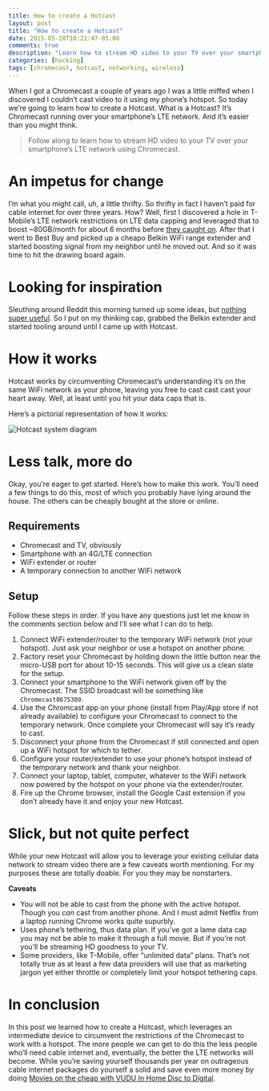 ```yaml
---
title: How to create a Hotcast
layout: post
title: "How to create a Hotcast"
date: 2015-05-28T10:21:47-05:00
comments: true
description: "Learn how to stream HD video to your TV over your smartphone’s LTE network using Chromecast."
categories: [hacking]
tags: [chromecast, hotcast, networking, wireless]
---
```


When I got a Chromecast a couple of years ago I was a little miffed when I discovered I couldn’t cast video to it using my phone’s hotspot. So today we’re going to learn how to create a Hotcast. What is a Hotcast? It’s Chromecast running over your smartphone’s LTE network. And it’s easier than you might think.

> Follow along to learn how to stream HD video to your TV over your smartphone’s LTE network using Chromecast.

# An impetus for change

I’m what you might call, uh, a little thrifty. So thrifty in fact I haven’t paid for cable internet for over three years. How? Well, first I discovered a hole in T-Mobile’s LTE network restrictions on LTE data capping and leveraged that to boost ~80GB/month for about 6 months before [they caught on](https://twitter.com/jhabdas/statuses/415363809570594816). After that I went to Best Buy and picked up a cheapo Belkin WiFi range extender and started boosting signal from my neighbor until he moved out. And so it was time to hit the drawing board again.

# Looking for inspiration

Sleuthing around Reddit this morning turned up some ideas, but [nothing super useful](http://www.reddit.com/r/Chromecast/comments/1lackz/using_chromecast_in_a_routerless_household_where/). So I put on my thinking cap, grabbed the Belkin extender and started tooling around until I came up with Hotcast.

# How it works

Hotcast works by circumventing Chromecast’s understanding it’s on the same WiFi network as your phone, leaving you free to cast cast cast your heart away. Well, at least until you hit your data caps that is.

Here’s a pictorial representation of how it works:

![Hotcast system diagram](http://www.gliffy.com/go/publish/image/8221351/L.png)

# Less talk, more do

Okay, you’re eager to get started. Here’s how to make this work. You’ll need a few things to do this, most of which you probably have lying around the house. The others can be cheaply bought at the store or online.

## Requirements

- Chromecast and TV, obviously
- Smartphone with an 4G/LTE connection
- WiFi extender or router
- A temporary connection to another WiFi network

## Setup

Follow these steps in order. If you have any questions just let me know in the comments section below and I’ll see what I can do to help.

1. Connect WiFi extender/router to the temporary WiFi network (not your hotspot). Just ask your neighbor or use a hotspot on another phone.
2. Factory reset your Chromecast by holding down the little button near the micro-USB port for about 10-15 seconds. This will give us a clean slate for the setup.
3. Connect your smartphone to the WiFi network given off by the Chromecast. The SSID broadcast will be something like `Chromecast8675309`.
4. Use the Chromcast app on your phone (install from Play/App store if not already available) to configure your Chromecast to connect to the temporary network. Once complete your Chromecast will say it’s ready to cast.
5. Disconnect your phone from the Chromecast if still connected and open up a WiFi hotspot for which to tether.
6. Configure your router/extender to use your phone’s hotspot instead of the temporary network and thank your neighbor.
7. Connect your laptop, tablet, computer, whatever to the WiFi network now powered by the hotspot on your phone via the extender/router.
8. Fire up the Chrome browser, install the Google Cast extension if you don’t already have it and enjoy your new Hotcast.

# Slick, but not quite perfect

While your new Hotcast will allow you to leverage your existing cellular data network to stream video there are a few caveats worth mentioning. For my purposes these are totally doable. For you they may be nonstarters.

**Caveats**

- You will not be able to cast from the phone with the active hotspot. Though you *can* cast from another phone. And I must admit Netflix from a laptop running Chrome works quite supurbly.
- Uses phone’s tethering, thus data plan. If you’ve got a lame data cap you may not be able to make it through a full movie. But if you’re not you’ll be streaming HD goodness to your TV.
- Some providers, like T-Mobile, offer “unlimited data” plans. That’s not totally true as at least a few data providers will use that as marketing jargon yet either throttle or completely limit your hotspot tethering caps.

# In conclusion

In this post we learned how to create a Hotcast, which leverages an intermediate device to circumvent the restrictions of the Chromecast to work with a hotspot. The more people we can get to do this the less people who’ll need cable internet and, eventually, the better the LTE networks will become. While you’re saving yourself thousands per year on outrageous cable internet packages do yourself a solid and save even more money by doing [Movies on the cheap with VUDU In Home Disc to Digital](/movies-on-the-cheap-with-vudu-in-home-disc-to-digital/).
